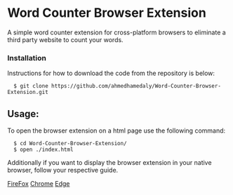 # Word Counter Browser Extension
A simple word counter extension for cross-platform browsers to eliminate a third party website to count your words.

### Installation

Instructions for how to download the code from the repository is below:

```
  $ git clone https://github.com/ahmedhamedaly/Word-Counter-Browser-Extension.git
```

## Usage:
  To open the browser extension on a html page use the following command:
```
  $ cd Word-Counter-Browser-Extension/
  $ open ./index.html
```
  
  Additionally if you want to display the browser extension in your native browser, follow your respective guide.
  
  [FireFox](https://developer.mozilla.org/en-US/docs/Mozilla/Add-ons/WebExtensions/Your_first_WebExtension)
  [Chrome](https://support.google.com/chrome_webstore/answer/2664769?hl=en)
  [Edge](https://docs.microsoft.com/en-us/microsoft-edge/extensions-chromium/getting-started/)

